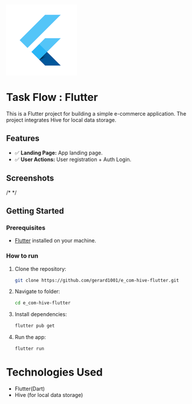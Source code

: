![Flutter Icon](./web/icons/Icon-192.png)

# Task Flow : Flutter

This is a Flutter project for building a simple e-commerce application. The project integrates Hive for local data storage.

## Features

- ✅ **Landing Page:** App landing page.
- ✅ **User Actions:** User registration + Auth Login.

## Screenshots

/\* \*/

## Getting Started

### Prerequisites

- [Flutter](https://flutter.dev/) installed on your machine.

### How to run

1. Clone the repository:

   ```bash
   git clone https://github.com/gerard1001/e_com-hive-flutter.git
   ```

2. Navigate to folder:

   ```bash
   cd e_com-hive-flutter
   ```

3. Install dependencies:

   ```bash
   flutter pub get
   ```

4. Run the app:
   ```bash
   flutter run
   ```

# Technologies Used

- Flutter(Dart)
- Hive (for local data storage)
